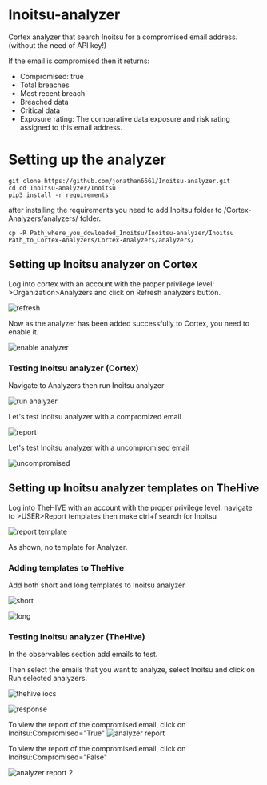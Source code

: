 # Inoitsu-analyzer

Cortex analyzer that search Inoitsu for a compromised email address. (without the need of API key!)

If the email is compromised then it returns:
- Compromised: true
- Total breaches
- Most recent breach
- Breached data 
- Critical data
- Exposure rating: The comparative data exposure and risk rating assigned to this email address.

# Setting up the analyzer

~~~
git clone https://github.com/jonathan6661/Inoitsu-analyzer.git
cd cd Inoitsu-analyzer/Inoitsu
pip3 install -r requirements
~~~
after installing the requirements you need to add Inoitsu folder to /Cortex-Analyzers/analyzers/ folder.
~~~
cp -R Path_where_you_dowloaded_Inoitsu/Inoitsu-analyzer/Inoitsu Path_to_Cortex-Analyzers/Cortex-Analyzers/analyzers/
~~~

## Setting up Inoitsu analyzer on Cortex

Log into cortex with an account with the proper privilege level: >Organization>Analyzers and click on Refresh analyzers button.

![refresh](https://user-images.githubusercontent.com/37407314/92717066-8e1a1600-f357-11ea-8942-75ec2b97dedf.PNG)

Now as the analyzer has been added successfully to Cortex, you need to enable it.

![enable analyzer](https://user-images.githubusercontent.com/37407314/92718622-f4079d00-f359-11ea-8124-0ee9ca565661.PNG)

### Testing Inoitsu analyzer (Cortex)

Navigate to Analyzers then run Inoitsu analyzer

![run analyzer](https://user-images.githubusercontent.com/37407314/92719258-ce2ec800-f35a-11ea-9f82-f4ed9f4ab01e.PNG)

Let's test Inoitsu analyzer with a compromized email

![report](https://user-images.githubusercontent.com/37407314/92719758-8d837e80-f35b-11ea-8120-014a389955cd.PNG)

Let's test Inoitsu analyzer with a uncompromised email

![uncompromised](https://user-images.githubusercontent.com/37407314/92720556-a9d3eb00-f35c-11ea-8157-911d85149ae4.PNG)

## Setting up Inoitsu analyzer templates on TheHive
  
Log into TheHIVE with an account with the proper privilege level: navigate to >USER>Report templates then make ctrl+f search for Inoitsu

![report template](https://user-images.githubusercontent.com/37407314/92721417-fc61d700-f35d-11ea-9505-f2994ef7aee8.PNG)

As shown, no template for Analyzer.

### Adding templates to TheHive

Add both short and long templates to Inoitsu analyzer

![short](https://user-images.githubusercontent.com/37407314/92721964-cbce6d00-f35e-11ea-978b-6a602617e7e5.PNG)

![long](https://user-images.githubusercontent.com/37407314/92722405-7b0b4400-f35f-11ea-9176-c09d9c8ea02e.PNG)

### Testing Inoitsu analyzer (TheHive)

In the observables section add emails to test.

Then select the emails that you want to analyze, select Inoitsu and click on Run selected analyzers.

![thehive iocs](https://user-images.githubusercontent.com/37407314/92724230-2d440b00-f362-11ea-8115-21c91bf27d2d.PNG)

![response](https://user-images.githubusercontent.com/37407314/92725358-f2db6d80-f363-11ea-8e59-697e579a75aa.PNG)

To view the report of the compromised email, click on Inoitsu:Compromised="True"
![analyzer report](https://user-images.githubusercontent.com/37407314/92725698-68dfd480-f364-11ea-8b4a-726d9f1f185c.PNG)

To view the report of the compromised email, click on Inoitsu:Compromised="False"

![analyzer report 2](https://user-images.githubusercontent.com/37407314/92725703-6bdac500-f364-11ea-8042-6be1c0b70f1f.PNG)



